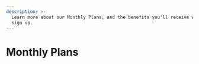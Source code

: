 ```yaml
---
description: >-
  Learn more about our Monthly Plans, and the benefits you'll receive when you
  sign up.
---
```


# Monthly Plans

